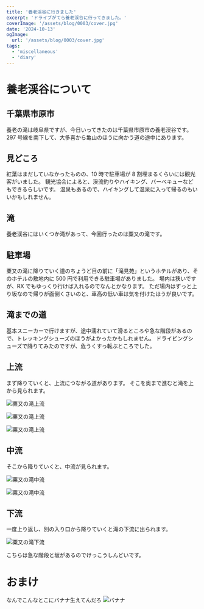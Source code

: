 ```yaml
---
title: '養老渓谷に行きました'
excerpt: 'ドライブがてら養老渓谷に行ってきました。'
coverImage: '/assets/blog/0003/cover.jpg'
date: '2024-10-13'
ogImage:
  url: '/assets/blog/0003/cover.jpg'
tags:
  - 'miscellaneous'
  - 'diary'
---
```


# 養老渓谷について

## 千葉県市原市

養老の滝は岐阜県ですが、今日いってきたのは千葉県市原市の養老渓谷です。
297 号線を南下して、大多喜から亀山のほうに向かう道の途中にあります。

## 見どころ

紅葉はまだしていなかったものの、10 時で駐車場が 8 割埋まるくらいには観光客がいました。
観光協会によると、渓流釣りやハイキング、バーベキューなどもできるらしいです。
温泉もあるので、ハイキングして温泉に入って帰るのもいいかもしれません。

## 滝

養老渓谷にはいくつか滝があって、今回行ったのは粟又の滝です。

## 駐車場

粟又の滝に降りていく道のちょうど目の前に「滝見苑」というホテルがあり、そのホテルの敷地内に 500 円で利用できる駐車場がありました。
場内は狭いですが、RX でもゆっくり行けば入れるのでなんとかなります。
ただ場内はずっと上り坂なので帰りが面倒くさいのと、車高の低い車は気を付けたほうが良いです。

## 滝までの道

基本スニーカーで行けますが、途中濡れていて滑るところや急な階段があるので、トレッキングシューズのほうがよかったかもしれません。
ドライビングシューズで降りてみたのですが、危うくすっ転ぶところでした。

## 上流

まず降りていくと、上流につながる道があります。
そこを奥まで進むと滝を上から見られます。

![粟又の滝上流](/assets/blog/0003/IMG_20241013_101538.jpg)

![粟又の滝上流](/assets/blog/0003/IMG_20241013_101536.jpg)

![粟又の滝上流](/assets/blog/0003/cover.jpg)

## 中流

そこから降りていくと、中流が見られます。

![粟又の滝中流](/assets/blog/0003/IMG_20241013_101234.jpg)

![粟又の滝中流](/assets/blog/0003/IMG_20241013_101318.jpg)

## 下流

一度上り返し、別の入り口から降りていくと滝の下流に出られます。

![粟又の滝下流](/assets/blog/0003/IMG_20241013_102548.jpg)

こちらは急な階段と坂があるのでけっこうしんどいです。

# おまけ

なんでこんなとこにバナナ生えてんだろ
![バナナ](/assets/blog/0003/IMG_20241013_101717.jpg)
